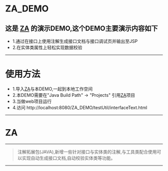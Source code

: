 # ZA_DEMO
## 这是 [ZA](https://github.com/342535324/ZA) 的演示DEMO,这个DEMO主要演示内容如下
* 1.通过在接口上使用注解生成接口文档与接口调试页并输出至JSP
* 2.在实体类属性上轻松实现数据校验
---
# 使用方法
* 1.导入[ZA](https://github.com/342535324/ZA)与本DEMO,一起到本地工作空间
* 2.本DEMO需要在"Java Build Path" -> "Projects" 引用[ZA](https://github.com/342535324/ZA)项目
* 3.当做web项目运行
* 4.访问 http://localhost:8080/ZA_DEMO/testUtil/interfaceText.html 
---
# ZA
---
> 注解拓展包(JAVA),新增一些针对接口与实体类的注解,与工具类配合使用可以实现自动生成接口文档,自动校验实体类等功能。
---

